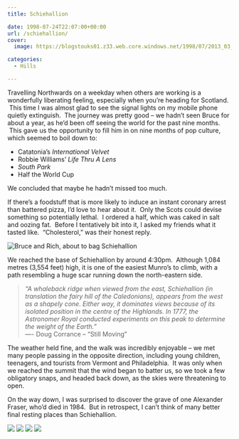 ```yaml
---
title: Schiehallion

date: 1998-07-24T22:07:00+00:00
url: /schiehallion/
cover: 
  image: https://blogstouks01.z33.web.core.windows.net/1998/07/2013_03_04_22_19_24-2.jpg

categories:
  - Hills

---
```

Travelling Northwards on a weekday when others are working is a wonderfully liberating feeling, especially when you’re heading for Scotland.  This time I was almost glad to see the signal lights on my mobile phone quietly extinguish.  The journey was pretty good – we hadn’t seen Bruce for about a year, as he’d been off seeing the world for the past nine months.  This gave us the opportunity to fill him in on nine months of pop culture, which seemed to boil down to:

* Catatonia’s _International Velvet_
* Robbie Williams’ _Life Thru A Lens_
* _South Park_
* Half the World Cup

We concluded that maybe he hadn’t missed too much.

If there’s a foodstuff that is more likely to induce an instant coronary arrest than battered pizza, I’d love to hear about it.  Only the Scots could devise something so potentially lethal.  I ordered a half, which was caked in salt and oozing fat.  Before I tentatively bit into it, I asked my friends what it tasted like.  “Cholesterol,” was their honest reply.

![Bruce and Rich, about to bag Schiehallion](https://blogstouks01.z33.web.core.windows.net/2023/08/2013_03_04_22_19_19.jpg)

We reached the base of Schiehallion by around 4:30pm.  Although 1,084 metres (3,554 feet) high, it is one of the easiest Munro’s to climb, with a path resembling a huge scar running down the north-eastern side.

> _“A whaleback ridge when viewed from the east, Schiehallion (in translation the fairy hill of the Caledonians), appears from the west as a shapely cone. Either way, it dominates views because of its isolated position in the centre of the Highlands. In 1777, the Astronomer Royal conducted experiments on this peak to determine the weight of the Earth.”_  
> &#8212;- Doug Corrance – “Still Moving”

The weather held fine, and the walk was incredibly enjoyable – we met many people passing in the opposite direction, including young children, teenagers, and tourists from Vermont and Philadelphia.  It was only when we reached the summit that the wind began to batter us, so we took a few obligatory snaps, and headed back down, as the skies were threatening to open.

On the way down, I was surprised to discover the grave of one Alexander Fraser, who’d died in 1984.  But in retrospect, I can’t think of many better final resting places than Schiehallion.

![](https://blogstouks01.z33.web.core.windows.net/2023/08/2013_03_04_22_19_24-1.jpg)
![](https://blogstouks01.z33.web.core.windows.net/2023/08/2013_03_04_22_19_26-1.jpg)
![](https://blogstouks01.z33.web.core.windows.net/2023/08/2013_03_04_22_19_20-1.jpg)
![](https://blogstouks01.z33.web.core.windows.net/2023/08/2013_03_04_22_19_22-1.jpg)

